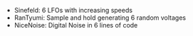 - Sinefeld: 6 LFOs with increasing speeds
- RanTyumi: Sample and hold generating 6 random voltages
- NiceNoise: Digital Noise in 6 lines of code
